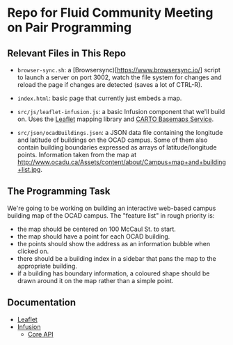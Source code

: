 # Repo for Fluid Community Meeting on Pair Programming

## Relevant Files in This Repo

- `browser-sync.sh`: a [Browsersync)[https://www.browsersync.io/] script to launch a server on port 3002, watch the file system for changes and reload the page if changes are detected (saves a lot of CTRL-R).

- `index.html`: basic page that currently just embeds a map.

- `src/js/leaflet-infusion.js`: a basic Infusion component that we'll build on. Uses the [Leaflet](http://leafletjs.com/) mapping library and [CARTO Basemaps Service](https://carto.com/location-data-services/basemaps/).

- `src/json/ocadBuildings.json`: a JSON data file containing the longitude and latitude of buildings on the OCAD campus. Some of them also contain building boundaries expressed as arrays of latitude/longitude points. Information taken from the map at http://www.ocadu.ca/Assets/content/about/Campus+map+and+building+list.jpg.

## The Programming Task

We're going to be working on building an interactive web-based campus building map of the OCAD campus. The "feature list" in rough priority is:

- the map should be centered on 100 McCaul St. to start.
- the map should have a point for each OCAD building.
- the points should show the address as an information bubble when clicked on.
- there should be a building index in a sidebar that pans the map to the appropriate building.
- if a building has boundary information, a coloured shape should be drawn around it on the map rather than a simple point.

## Documentation

- [Leaflet](http://leafletjs.com/reference-1.0.0.html)
- [Infusion](http://docs.fluidproject.org/infusion/development/)
  - [Core API](http://docs.fluidproject.org/infusion/development/CoreAPI.html)
